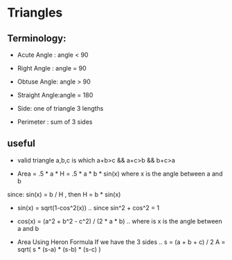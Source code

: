 # Triangles

## Terminology:
- Acute Angle :  angle < 90
- Right Angle :  angle = 90
- Obtuse Angle:  angle > 90
- Straight Angle:angle   = 180

- Side: one of triangle 3 lengths
- Perimeter : sum of 3 sides


## useful
- valid triangle a,b,c is which a+b>c && a+c>b && b+c>a

- Area = .5 * a * H = .5 * a * b * sin(x) where x is the angle between a and b

since: sin(x) = b / H , then H = b * sin(x)


- sin(x) = sqrt(1-cos^2(x)) .. since sin^2 + cos^2 = 1

- cos(x) = (a^2 + b^2 - c^2) / (2 * a * b) .. where is x is the angle between a and b

- Area Using Heron Formula If we have the 3 sides ..
s = (a + b + c) / 2
A = sqrt( s * (s-a) * (s-b) * (s-c) )